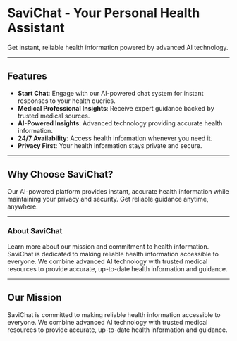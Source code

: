 # SaviChat - Your Personal Health Assistant
Get instant, reliable health information powered by advanced AI technology.

---
## Features

- **Start Chat**: Engage with our AI-powered chat system for instant responses to your health queries.
- **Medical Professional Insights**: Receive expert guidance backed by trusted medical sources.
- **AI-Powered Insights**: Advanced technology providing accurate health information.
- **24/7 Availability**: Access health information whenever you need it.
- **Privacy First**: Your health information stays private and secure.

---

## Why Choose SaviChat?

Our AI-powered platform provides instant, accurate health information while maintaining your privacy and security. Get reliable guidance anytime, anywhere.

---

### About SaviChat

Learn more about our mission and commitment to health information. SaviChat is dedicated to making reliable health information accessible to everyone. We combine advanced AI technology with trusted medical resources to provide accurate, up-to-date health information and guidance.

---

## Our Mission

SaviChat is committed to making reliable health information accessible to everyone. We combine advanced AI technology with trusted medical resources to provide accurate, up-to-date health information and guidance.
